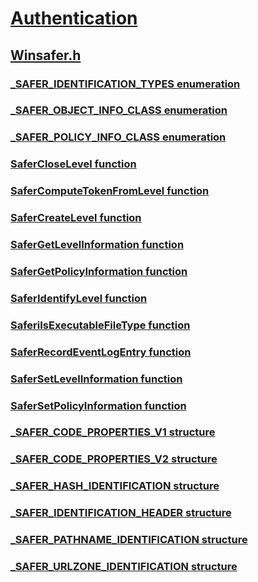 # [Authentication](../_security/index.md)
## [Winsafer.h](index.md)
### [_SAFER_IDENTIFICATION_TYPES enumeration](../winsafer/ne-winsafer-_safer_identification_types.md)
### [_SAFER_OBJECT_INFO_CLASS enumeration](../winsafer/ne-winsafer-_safer_object_info_class.md)
### [_SAFER_POLICY_INFO_CLASS enumeration](../winsafer/ne-winsafer-_safer_policy_info_class.md)
### [SaferCloseLevel function](../winsafer/nf-winsafer-safercloselevel.md)
### [SaferComputeTokenFromLevel function](../winsafer/nf-winsafer-safercomputetokenfromlevel.md)
### [SaferCreateLevel function](../winsafer/nf-winsafer-safercreatelevel.md)
### [SaferGetLevelInformation function](../winsafer/nf-winsafer-safergetlevelinformation.md)
### [SaferGetPolicyInformation function](../winsafer/nf-winsafer-safergetpolicyinformation.md)
### [SaferIdentifyLevel function](../winsafer/nf-winsafer-saferidentifylevel.md)
### [SaferiIsExecutableFileType function](../winsafer/nf-winsafer-saferiisexecutablefiletype.md)
### [SaferRecordEventLogEntry function](../winsafer/nf-winsafer-saferrecordeventlogentry.md)
### [SaferSetLevelInformation function](../winsafer/nf-winsafer-safersetlevelinformation.md)
### [SaferSetPolicyInformation function](../winsafer/nf-winsafer-safersetpolicyinformation.md)
### [_SAFER_CODE_PROPERTIES_V1 structure](../winsafer/ns-winsafer-_safer_code_properties_v1.md)
### [_SAFER_CODE_PROPERTIES_V2 structure](../winsafer/ns-winsafer-_safer_code_properties_v2.md)
### [_SAFER_HASH_IDENTIFICATION structure](../winsafer/ns-winsafer-_safer_hash_identification.md)
### [_SAFER_IDENTIFICATION_HEADER structure](../winsafer/ns-winsafer-_safer_identification_header.md)
### [_SAFER_PATHNAME_IDENTIFICATION structure](../winsafer/ns-winsafer-_safer_pathname_identification.md)
### [_SAFER_URLZONE_IDENTIFICATION structure](../winsafer/ns-winsafer-_safer_urlzone_identification.md)
